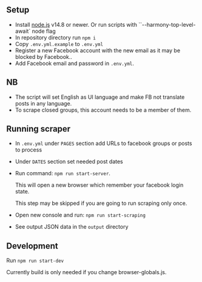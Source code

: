 ## Setup
- Install [node.js](https://nodejs.org/en/) v14.8 or newer.
  Or run scripts with ``--harmony-top-level-await` node flag
- In repository directory run `npm i`
- Copy `.env.yml.example` to `.env.yml`
- Register a new Facebook account with the new email as it may be blocked by Facebook..
- Add Facebook email and password in `.env.yml`.


## NB
- The script will set English as UI language and make FB not translate posts in any language.
- To scrape closed groups, this account needs to be a member of them.


## Running scraper
- In `.env.yml` under `PAGES` section add URLs to facebook groups or posts to process
- Under `DATES` section set needed post dates
- Run command: `npm run start-server`.

  This will open a new browser which remember your facebook login state.

  This step may be skipped if you are going to run scraping only once.
- Open new console and run: `npm run start-scraping`
- See output JSON data in the `output` directory



## Development
Run `npm run start-dev`

Currently build is only needed if you change browser-globals.js.
